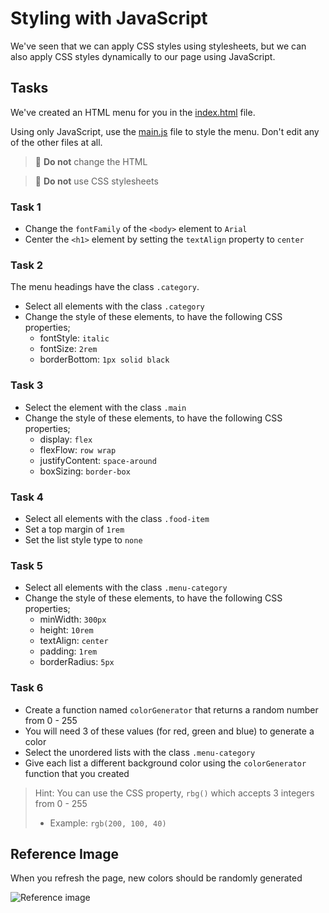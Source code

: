 # Styling with JavaScript

We've seen that we can apply CSS styles using stylesheets, but we can also apply CSS styles dynamically to our page using JavaScript.

## Tasks

We've created an HTML menu for you in the [index.html](/index.html) file.

Using only JavaScript, use the [main.js](/main.js) file to style the menu. Don't edit any of the other files at all.

> 👿 **Do not** change the HTML

> 🍤 **Do not** use CSS stylesheets

### Task 1

- Change the `fontFamily` of the `<body>` element to `Arial`
- Center the `<h1>` element by setting the `textAlign` property to `center`

### Task 2

The menu headings have the class `.category`.

- Select all elements with the class `.category`
- Change the style of these elements, to have the following CSS properties;
  - fontStyle: `italic`
  - fontSize: `2rem`
  - borderBottom: `1px solid black`

### Task 3

- Select the element with the class `.main`
- Change the style of these elements, to have the following CSS properties;
  - display: `flex`
  - flexFlow: `row wrap`
  - justifyContent: `space-around`
  - boxSizing: `border-box`

### Task 4

- Select all elements with the class `.food-item`
- Set a top margin of `1rem`
- Set the list style type to `none`

### Task 5

- Select all elements with the class `.menu-category`
- Change the style of these elements, to have the following CSS properties;
  - minWidth: `300px`
  - height: `10rem`
  - textAlign: `center`
  - padding: `1rem`
  - borderRadius: `5px`

### Task 6

- Create a function named `colorGenerator` that returns a random number from 0 - 255
- You will need 3 of these values (for red, green and blue) to generate a color
- Select the unordered lists with the class `.menu-category`
- Give each list a different background color using the `colorGenerator` function that you created

> Hint: You can use the CSS property, `rbg()` which accepts 3 integers from 0 - 255
>
> - Example: `rgb(200, 100, 40)`

## Reference Image

When you refresh the page, new colors should be randomly generated

![Reference image](reference.png)

